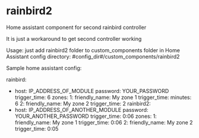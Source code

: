 # rainbird2
Home assistant component for second rainbird controller

It is just a workaround to get second controller working

Usage: 
just add rainbird2 folder to custom_components folder in Home Assistant config directory: #config_dir#/custom_components/rainbird2


Sample home assistant config:


rainbird:
  - host: IP_ADDRESS_OF_MODULE
    password: YOUR_PASSWORD
    trigger_time: 6
    zones:
      1:
        friendly_name: My zone 1
        trigger_time:
          minutes: 6
      2:
        friendly_name: My zone 2
        trigger_time: 2
rainbird2:
  - host: IP_ADDRESS_OF_ANOTHER_MODULE
    password: YOUR_ANOTHER_PASSWORD
    trigger_time: 0:06
    zones:
      1:
        friendly_name: My zone 1
        trigger_time: 0:06
      2:
        friendly_name: My zone 2
        trigger_time: 0:05
